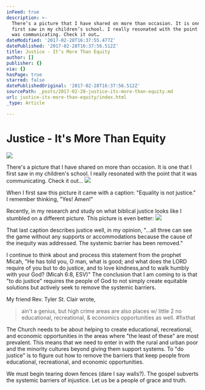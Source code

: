 ```yaml
---
inFeed: true
description: >-
  There’s a picture that I have shared on more than occasion. It is one that I
  first saw in my children’s school. I really resonated with the point that it
  was communicating. Check it out…
dateModified: '2017-02-28T16:37:55.477Z'
datePublished: '2017-02-28T16:37:56.512Z'
title: Justice - It’s More Than Equity
author: []
publisher: {}
via: {}
hasPage: true
starred: false
datePublishedOriginal: '2017-02-28T16:37:56.512Z'
sourcePath: _posts/2017-02-28-justice-its-more-than-equity.md
url: justice-its-more-than-equity/index.html
_type: Article

---
```

# Justice - It's More Than Equity
![](https://the-grid-user-content.s3-us-west-2.amazonaws.com/7ac7f0dc-f696-4de0-98bb-1aa5033cb6ec.jpg)

There's a picture that I have shared on more than occasion. It is one that I first saw in my children's school. I really resonated with the point that it was communicating. Check it out...
![](https://the-grid-user-content.s3-us-west-2.amazonaws.com/d94eb69b-27e3-456d-aa94-b2388f7cf930.png)

When I first saw this picture it came with a caption: "Equality is not justice." I remember thinking, "Yes! Amen!"

Recently, in my research and study on what biblical justice looks like I stumbled on a different picture. This picture is even better:
![](https://the-grid-user-content.s3-us-west-2.amazonaws.com/f7e5e2f4-8d49-4e71-8359-60ac475b7514.jpg)

That last caption describes justice well, in my opinion, "...all three can see the game without any supports or accommodations because the cause of the inequity was addressed. The systemic barrier has been removed."

I continue to think about and process this statement from the prophet Micah, "He has told you, O man, what is good; and what does the LORD require of you but to do justice, and to love kindness,and to walk humbly with your God? (Micah 6:8, ESV)" The conclusion that I am coming to is that "to do justice" requires the people of God to not simply create equitable solutions but actively seek to remove the systemic barriers.

My friend Rev. Tyler St. Clair wrote,

> ain't a genius, but high crime areas are also places w/ little 2 no educational, recreational, &amp; economics opportunities as well. \#fixthat

The Church needs to be about helping to create educational, recreational, and economic opportunities in the areas where "the least of these" are most prevalent. This means that we need to enter in with the rural and urban poor and the minority cultures beyond giving them support systems. To "do justice" is to figure out how to remove the barriers that keep people from educational, recreational, and economic opportunities.

We must begin tearing down fences (dare I say walls?). The gospel subverts the systemic barriers of injustice. Let us be a people of grace and truth.